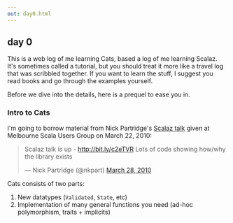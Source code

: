 ```yaml
---
out: day0.html
---
```


day 0
-----

This is a web log of me learning Cats, based a log of me learning Scalaz.
It's sometimes called a tutorial, but you should treat it more like
a travel log that was scribbled together.
If you want to learn the stuff, I suggest you read books and go through the examples yourself.

Before we dive into the details, here is a prequel to ease you in.

### Intro to Cats

I'm going to borrow material from Nick Partridge's [Scalaz talk](http://vimeo.com/10482466) given at Melbourne Scala Users Group on March 22, 2010:

<blockquote class="twitter-tweet"><p>Scalaz talk is up - <a href="http://bit.ly/c2eTVR">http://bit.ly/c2eTVR</a> Lots of code showing how/why the library exists</p>&mdash; Nick Partridge (@nkpart) <a href="https://twitter.com/nkpart/status/11172171016">March 28, 2010</a></blockquote>
<script async src="//platform.twitter.com/widgets.js" charset="utf-8"></script>

Cats consists of two parts:

1. New datatypes (`Validated`, `State`, etc)
2. Implementation of many general functions you need (ad-hoc polymorphism, traits + implicits)
